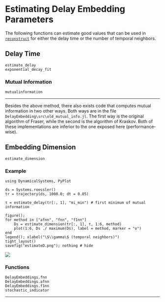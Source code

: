 # Estimating Delay Embedding Parameters
The following functions can estimate good values that can be used in
[`reconstruct`](@ref) for either the delay time or the
number of temporal neighbors.

## Delay Time
```@docs
estimate_delay
exponential_decay_fit
```
### Mutual Information
```@docs
mutualinformation
```

---

Besides the above method, there also exists code that computes mutual information in two other ways. Both ways are in the file `DelayEmbedding\src\old_mutual_info.jl`. The first way is the original algorithm of Fraser, while the second is the algorithm of Kraskov. Both of these implementations are inferior to the one exposed here (performance-wise).

## Embedding Dimension
```@docs
estimate_dimension
```

### Example
```@example estimateD
using DynamicalSystems, PyPlot

ds = Systems.roessler()
tr = trajectory(ds, 1000.0; dt = 0.05)

τ = estimate_delay(tr[:, 1], "mi_min") # first minimum of mutual information

figure();
for method in ["afnn", "fnn", "f1nn"]
    Ds = estimate_dimension(tr[:, 1], τ, 1:6, method)
    plot(1:6, Ds ./ maximum(Ds), label = method, marker = "o")
end
legend(); xlabel("\$\\gamma\$ (temporal neighbors)")
tight_layout()
savefig("estimateD.png"); nothing # hide
```
![](estimateD.png)

### Functions
```@docs
DelayEmbeddings.fnn
DelayEmbeddings.afnn
DelayEmbeddings.f1nn
stochastic_indicator
```
---
